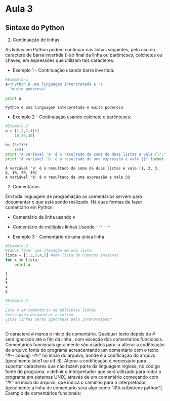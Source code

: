 # Aula 3

## Sintaxe do Python

1. Continuação de linhas

As linhas em  Python  podem continuar nas linhas seguintes, pelo uso do caractere de barra invertida (\) ao final da linha ou parênteses, colchetes ou chaves, em expressões que utilizam tais caracteres.

- Exemplo 1 - Continuação usando barra invertida:

```python 
#Exemplo-1
a="Python é uma linguagem interpretada e "\
  "muito poderosa"
   
print a    

```

```
Python é uma linguagem interpretada e muito poderosa
```





- Exemplo 2 - Continuação usando colchete e parênteses:

```python 
#Exemplo-2
a = [1,2,3,4]+[
    10,20,30]

b= (3+2)*(
    8+2)
print "A variável 'a' é o resultado da soma de duas listas e vale {}".format(a)
print "A variável 'b' é o resultado de uma expressão e vale {}".format(b)
```

```
A variável 'a' é o resultado da soma de duas listas e vale [1, 2, 3, 4, 10, 20, 30]
A variável 'b' é o resultado de uma expressão e vale 50
```


2. Comentários

Em toda linguagem de programação os comentários servem para documentar o que está sendo realizado.
Há duas formas de fazer comentário em Python

- Comentário de linha usando `#`

- Comentário de múltiplas linhas Usando `'''`   `'''`

- Exemplo 3 - Comentário de uma única linha

```python 
#Exemplo-3
#Vamos fazer uma iteração em uma lista
lista = [1,2,3,4,5] #Uma lista de números inteiros
for x in lista:
    print x
```

```
1
2
3
4
5
```

```python
#Exemplo-4
'''
Este é um comentário de múltiplas linhas
Serve para documentar a rotina
Estas linhas serão ignoradas pelo interpretador
'''

```



    



O caractere # marca o inicio de comentário. Qualquer texto depois do # será ignorado até o fim da linha , com exceção dos comentários funcionais.
Comentários funcionais geralmente são usados para:
▪ alterar a codificação do arquivo fonte do programa acrescentando um comentário
com o texto “#-*- coding: <encoding> -*#-” no inicio do arquivo, aonde <encoding> é a codificação do arquivo (geralmente latin1 ou utf-8). Alterar a codificação é necessário para suportar caracteres que não fazem parte da linguagem inglesa, no código fonte do programa.
▪ definir o interpretador que será utilizado para rodar o programa em sistemas UNIX, através de um comentário começando com “#!” no inicio do arquivo, que indica o caminho para o interpretador (geralmente a linha de comentário será algo como “#!/usr/bin/env python”).
Exemplo de comentários funcionais:
